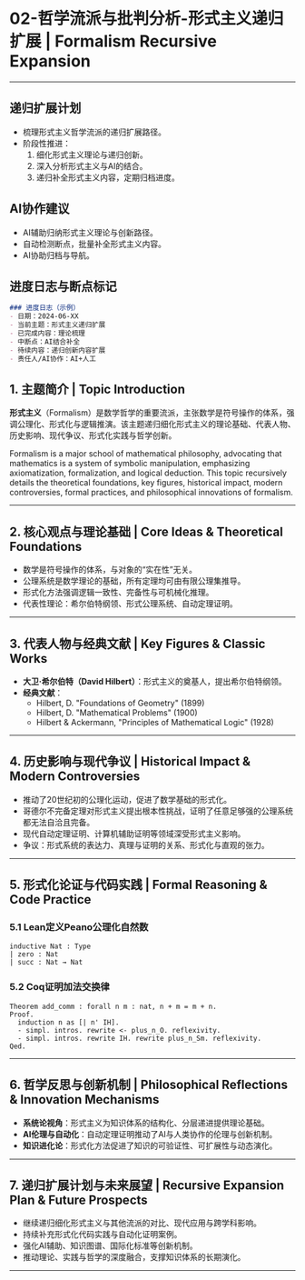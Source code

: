 # 02-哲学流派与批判分析-形式主义递归扩展 | Formalism Recursive Expansion

---

## 递归扩展计划

- 梳理形式主义哲学流派的递归扩展路径。
- 阶段性推进：
  1. 细化形式主义理论与递归创新。
  2. 深入分析形式主义与AI的结合。
  3. 递归补全形式主义内容，定期归档进度。

## AI协作建议

- AI辅助归纳形式主义理论与创新路径。
- 自动检测断点，批量补全形式主义内容。
- AI协助归档与导航。

## 进度日志与断点标记

```markdown
### 进度日志（示例）
- 日期：2024-06-XX
- 当前主题：形式主义递归扩展
- 已完成内容：理论梳理
- 中断点：AI结合补全
- 待续内容：递归创新内容扩展
- 责任人/AI协作：AI+人工
```
<!-- 中断点：形式主义/AI结合/递归创新扩展 -->

## 1. 主题简介 | Topic Introduction

**形式主义**（Formalism）是数学哲学的重要流派，主张数学是符号操作的体系，强调公理化、形式化与逻辑推演。该主题递归细化形式主义的理论基础、代表人物、历史影响、现代争议、形式化实践与哲学创新。

Formalism is a major school of mathematical philosophy, advocating that mathematics is a system of symbolic manipulation, emphasizing axiomatization, formalization, and logical deduction. This topic recursively details the theoretical foundations, key figures, historical impact, modern controversies, formal practices, and philosophical innovations of formalism.

---

## 2. 核心观点与理论基础 | Core Ideas & Theoretical Foundations

- 数学是符号操作的体系，与对象的“实在性”无关。
- 公理系统是数学理论的基础，所有定理均可由有限公理集推导。
- 形式化方法强调逻辑一致性、完备性与可机械化推理。
- 代表性理论：希尔伯特纲领、形式公理系统、自动定理证明。

---

## 3. 代表人物与经典文献 | Key Figures & Classic Works

- **大卫·希尔伯特（David Hilbert）**：形式主义的奠基人，提出希尔伯特纲领。
- **经典文献**：
  - Hilbert, D. "Foundations of Geometry" (1899)
  - Hilbert, D. "Mathematical Problems" (1900)
  - Hilbert & Ackermann, "Principles of Mathematical Logic" (1928)

---

## 4. 历史影响与现代争议 | Historical Impact & Modern Controversies

- 推动了20世纪初的公理化运动，促进了数学基础的形式化。
- 哥德尔不完备定理对形式主义提出根本性挑战，证明了任意足够强的公理系统都无法自洽且完备。
- 现代自动定理证明、计算机辅助证明等领域深受形式主义影响。
- 争议：形式系统的表达力、真理与证明的关系、形式化与直观的张力。

---

## 5. 形式化论证与代码实践 | Formal Reasoning & Code Practice

### 5.1 Lean定义Peano公理化自然数

```lean
inductive Nat : Type
| zero : Nat
| succ : Nat → Nat
```

### 5.2 Coq证明加法交换律

```coq
Theorem add_comm : forall n m : nat, n + m = m + n.
Proof.
  induction n as [| n' IH].
  - simpl. intros. rewrite <- plus_n_O. reflexivity.
  - simpl. intros. rewrite IH. rewrite plus_n_Sm. reflexivity.
Qed.
```

---

## 6. 哲学反思与创新机制 | Philosophical Reflections & Innovation Mechanisms

- **系统论视角**：形式主义为知识体系的结构化、分层递进提供理论基础。
- **AI伦理与自动化**：自动定理证明推动了AI与人类协作的伦理与创新机制。
- **知识进化论**：形式化方法促进了知识的可验证性、可扩展性与动态演化。

---

## 7. 递归扩展计划与未来展望 | Recursive Expansion Plan & Future Prospects

- 继续递归细化形式主义与其他流派的对比、现代应用与跨学科影响。
- 持续补充形式化代码实践与自动化证明案例。
- 强化AI辅助、知识图谱、国际化标准等创新机制。
- 推动理论、实践与哲学的深度融合，支撑知识体系的长期演化。

---
